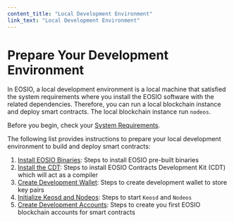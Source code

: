 ```yaml
---
content_title: "Local Development Environment"
link_text: "Local Development Environment"
---
```


# Prepare Your Development Environment

In EOSIO, a local development environment is a local machine that satisfied the system requirements where you install the EOSIO software with the related dependencies. Therefore, you can run a local blockchain instance and deploy smart contracts. The local blockchain instance run `nodeos`. 

Before you begin, check your [System Requirements](05_system_requirements.md).

The following list provides instructions to prepare your local development environment to build and deploy smart contracts:

1. [Install EOSIO Binaries](10_installing-eosio-binaries.md): Steps to install EOSIO pre-built binaries
2. [Install the CDT](20_installing-eosiocdt.md): Steps to install EOSIO Contracts Development Kit (CDT) which will act as a compiler
3. [Create Development Wallet](30_development-wallet.md): Steps to create development wallet to store key pairs 
4. [Initialize Keosd and Nodeos](40_start-nodeos-keosd.md): Steps to start `Keosd` and `Nodeos` 
5. [Create Development Accounts](50_create-dev-accounts.md): Steps to create you first EOSIO blockchain accounts for smart contracts

